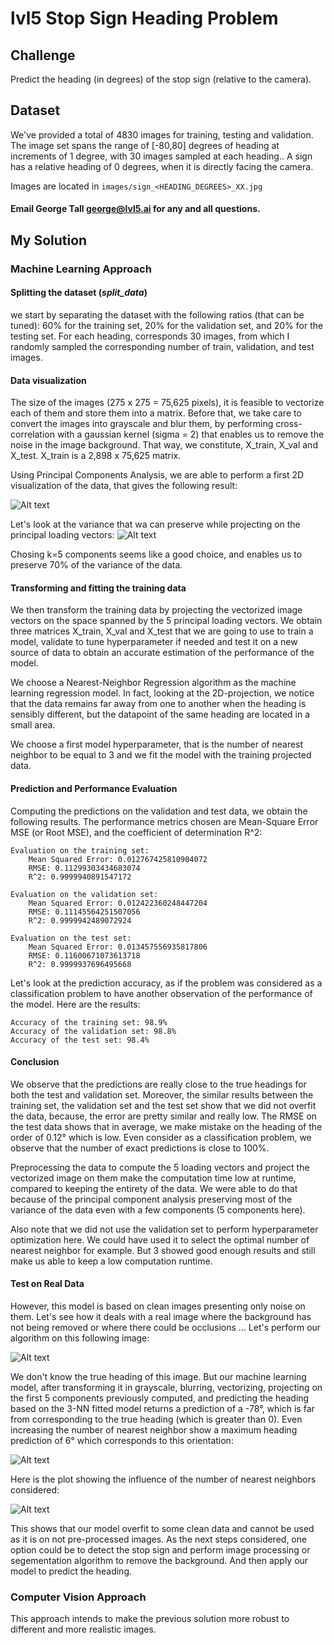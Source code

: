 
# lvl5 Stop Sign Heading Problem

## Challenge

Predict the heading (in degrees) of the stop sign (relative to the camera).

## Dataset

We've provided a total of 4830 images for training, testing and validation.  The image set spans the range of [-80,80] degrees of heading at increments of 1 degree, with 30 images sampled at each heading..  A sign has a relative heading of 0 degrees, when it is directly facing the camera.

Images are located in `images/sign_<HEADING_DEGREES>_XX.jpg`

#### Email George Tall <george@lvl5.ai> for any and all questions.


## My Solution

### Machine Learning Approach
#### Splitting the dataset (*split_data*)
we start by separating the dataset with the following ratios (that can be tuned): 60% for the training set, 20% for the validation set, and 20% for the testing set.
For each heading, corresponds 30 images, from which I randomly sampled the corresponding number of train, validation, and test images.

#### Data visualization
The size of the images (275 x 275 = 75,625 pixels), it is feasible to vectorize each of them and store them into a matrix. Before that, we take care to convert the images into grayscale and blur them, by performing cross-correlation with a gaussian kernel (sigma = 2) that enables us to remove the noise in the image background. That way, we constitute, X_train, X_val and X_test.
X_train is a 2,898 x 75,625 matrix.

Using Principal Components Analysis, we are able to perform a first 2D visualization of the data, that gives the following result:

![Alt text](plots/pca_2d.png?raw=true "2D visualization after PCA")

Let's look at the variance that wa can preserve while projecting on the principal loading vectors:
![Alt text](plots/pca_explained_variance.png?raw=true "Preserved variance of the first components")

Chosing k=5 components seems like a good choice, and enables us to preserve 70% of the variance of the data.

#### Transforming and fitting the training data
We then transform the training data by projecting the vectorized image vectors on the space spanned by the 5 principal loading vectors. We obtain three matrices X_train, X_val and X_test that we are going to use to train a model, validate to tune hyperparameter if needed and test it on a new source of data to obtain an accurate estimation of the performance of the model.

We choose a Nearest-Neighbor Regression algorithm as the machine learning regression model. In fact, looking at the 2D-projection, we notice that the data remains far away from one to another when the heading is sensibly different, but the datapoint of the same heading are located in a small area.

We choose a first model hyperparameter, that is the number of nearest neighbor to be equal to 3 and we fit the model with the training projected data.


#### Prediction and Performance Evaluation
Computing the predictions on the validation and test data, we obtain the following results.
The performance metrics chosen are Mean-Square Error MSE (or Root MSE), and the coefficient of determination R^2:

    Evaluation on the training set:
        Mean Squared Error: 0.012767425810904072
        RMSE: 0.11299303434683074
        R^2: 0.9999940891547172
    
    Evaluation on the validation set:
        Mean Squared Error: 0.012422360248447204
        RMSE: 0.11145564251507056
        R^2: 0.9999942489072924
    
    Evaluation on the test set:
        Mean Squared Error: 0.013457556935817806
        RMSE: 0.11600671073613718
        R^2: 0.9999937696495668

Let's look at the prediction accuracy, as if the problem was considered as a classification problem to have another observation of the performance of the model. Here are the results:

    Accuracy of the training set: 98.9%
    Accuracy of the validation set: 98.8%
    Accuracy of the test set: 98.4%



#### Conclusion
We observe that the predictions are really close to the true headings for both the test and validation set.
Moreover, the similar results between the training set, the validation set and the test set show that we did not overfit the data, because, the error are pretty similar and really low.
The RMSE on the test data shows that in average, we make mistake on the heading of the order of 0.12° which is low.
Even consider as a classification problem, we observe that the number of exact predictions is close to 100%.

Preprocessing the data to compute the 5 loading vectors and project the vectorized image on them make the computation time low at runtime, compared to keeping the entirety of the data. We were able to do that because of the principal component analysis preserving most of the variance of the data even with a few components (5 components here).

Also note that we did not use the validation set to perform hyperparameter optimization here. We could have used it to select the optimal number of nearest neighbor for example. But 3 showed good enough results and still make us able to keep a low computation runtime.

#### Test on Real Data
However, this model is based on clean images presenting only noise on them. Let's see how it deals with a real image where the background has not being removed or where there could be occlusions ...
Let's perform our algorithm on this following image:



![Alt text](real_images/1.jpg?raw=true "Real image of a stop sign")

We don't know the true heading of this image. But our machine learning model, after transforming it in grayscale, blurring, vectorizing, projecting on the first 5 components previously computed, and predicting the heading based on the 3-NN fitted model returns a prediction of a -78°, which is far from corresponding to the true heading (which is greater than 0).
Even increasing the number of nearest neighbor show a maximum heading prediction of  6° which corresponds to this orientation:

![Alt text](real_images/sign_6_0.jpg?raw=true "Stop Sign with a 6° heading")

Here is the plot showing the influence of the number of nearest neighbors considered:

![Alt text](plots/on_real_image.png?raw=true "Influence of the number of Nearest Neighbors")


This shows that our model overfit to some clean data and cannot be used as it is on not pre-processed images.
As the next steps considered, one option could be to detect the stop sign and perform image processing or segementation algorithm to remove the background. And then apply our model to predict the heading.



### Computer Vision Approach
This approach intends to make the previous solution more robust to different and more realistic images.











